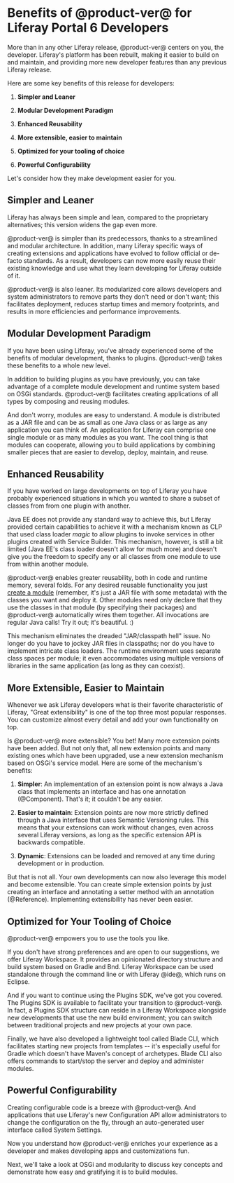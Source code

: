 # Benefits of @product-ver@ for Liferay Portal 6 Developers [](id=benefits-of-liferay-7-for-liferay-6-developers)

More than in any other Liferay release, @product-ver@ centers on you, the
developer. Liferay's platform has been rebuilt, making it easier to build on and
maintain, and providing more new developer features than any previous Liferay
release.

Here are some key benefits of this release for developers:

1. **Simpler and Leaner**

2. **Modular Development Paradigm**

3. **Enhanced Reusability**

4. **More extensible, easier to maintain**

5. **Optimized for your tooling of choice**

6. **Powerful Configurability**

Let's consider how they make development easier for you.

## Simpler and Leaner [](id=simpler-and-leaner)

Liferay has always been simple and lean, compared to the proprietary
alternatives; this version widens the gap even more.

@product-ver@ is simpler than its predecessors, thanks to a streamlined and modular
architecture. In addition, many Liferay specific ways of creating extensions and
applications have evolved to follow official or de-facto standards. As a result,
developers can now more easily reuse their existing knowledge and use what they
learn developing for Liferay outside of it.

@product-ver@ is also leaner. Its modularized core allows developers and system
administrators to remove parts they don't need or don't want; this facilitates
deployment, reduces startup times and memory footprints, and results in more
efficiencies and performance improvements.

## Modular Development Paradigm [](id=modular-development-paradigm)

If you have been using Liferay, you've already experienced some of the benefits
of modular development, thanks to plugins. @product-ver@ takes these benefits to a
whole new level.

In addition to building plugins as you have previously, you can take advantage
of a complete module development and runtime system based on OSGi standards.
@product-ver@ facilitates creating applications of all types by composing and
reusing modules.

And don't worry, modules are easy to understand. A module is distributed as a
JAR file and can be as small as one Java class or as large as any application
you can think of. An application for Liferay can comprise one single module or
as many modules as you want. The cool thing is that modules can cooperate,
allowing you to build applications by combining smaller pieces that are easier
to develop, deploy, maintain, and reuse.

## Enhanced Reusability [](id=enhanced-reusability)

If you have worked on large developments on top of Liferay you have probably
experienced situations in which you wanted to share a subset of classes from
from one plugin with another.

Java EE does not provide any standard way to achieve this, but Liferay provided
certain capabilities to achieve it with a mechanism known as CLP that used class
loader *magic* to allow plugins to invoke services in other plugins created with
Service Builder. This mechanism, however, is still a bit limited (Java EE's
class loader doesn't allow for much more) and doesn't give you the freedom to
specify any or all classes from one module to use from within another module.

@product-ver@ enables greater reusability, both in code and runtime memory, several
folds. For any desired reusable functionality you just [create a module](/develop/tutorials/-/knowledge_base/7-0/starting-module-development#creating-a-module)
(remember, it's just a JAR file with some metadata) with the classes you want
and deploy it. Other modules need only declare that they use the classes in that
module (by specifying their packages) and @product-ver@ automatically wires them
together. All invocations are regular Java calls! Try it out; it's beautiful. :)

This mechanism eliminates the dreaded "JAR/classpath hell" issue. No longer do
you have to jockey JAR files in classpaths; nor do you have to implement
intricate class loaders. The runtime environment uses separate class spaces per
module; it even accommodates using multiple versions of libraries in the same
application (as long as they can coexist).

## More Extensible, Easier to Maintain [](id=more-extensible-easier-to-maintain)

Whenever we ask Liferay developers what is their favorite characteristic of
Liferay, "Great extensibility" is one of the top three most popular responses.
You can customize almost every detail and add your own functionality on top.

Is @product-ver@ more extensible? You bet! Many more extension points have been
added. But not only that, all new extension points and many existing ones which
have been upgraded, use a new extension mechanism based on OSGi's service model.
Here are some of the mechanism's benefits:

1. **Simpler**: An implementation of an extension point is now always a
Java class that implements an interface and has one annotation (@Component).
That's it; it couldn't be any easier.

2. **Easier to maintain**: Extension points are now more strictly defined
through a Java interface that uses Semantic Versioning rules. This means that
your extensions can work without changes, even across several Liferay versions,
as long as the specific extension API is backwards compatible.

3. **Dynamic**: Extensions can be loaded and removed at any time during
development or in production.

But that is not all. Your own developments can now also leverage this model and
become extensible. You can create simple extension points by just creating an
interface and annotating a setter method with an annotation (@Reference).
Implementing extensibility has never been easier.

## Optimized for Your Tooling of Choice [](id=optimized-for-your-tooling-of-choice)

@product-ver@ empowers you to use the tools you like.

If you don't have strong preferences and are open to our suggestions, we offer
Liferay Workspace. It provides an opinionated directory structure and build
system based on Gradle and Bnd. Liferay Workspace can be used standalone through
the command line or with Liferay @ide@, which runs on Eclipse.

<!-- TODO Uncomment this when the features are ready. - Jim
If you have an investment in a specific build tool, such as Maven, developing on
Liferay will be easier than ever before. We have built Maven plugins for typical
Liferay-specific development tasks (such as using Service Builder) and provide a
collection of new archetypes.
-->

And if you want to continue using the Plugins SDK, we've got you covered. The
Plugins SDK is available to facilitate your transition to @product-ver@. In fact, a
Plugins SDK structure can reside in a Liferay Workspace alongside new
developments that use the new build environment; you can switch between
traditional projects and new projects at your own pace.

Finally, we have also developed a lightweight tool called Blade CLI, which
facilitates starting new projects from templates -- it's especially useful for
Gradle which doesn't have Maven's concept of archetypes. Blade CLI also offers
commands to start/stop the server and deploy and administer modules.

## Powerful Configurability [](id=powerful-configurability)

Creating configurable code is a breeze with @product-ver@. And applications that use
Liferay's new Configuration API allow administrators to change the configuration
on the fly, through an auto-generated user interface called System Settings.

Now you understand how @product-ver@ enriches your experience as a developer and
makes developing apps and customizations fun.

Next, we'll take a look at OSGi and modularity to discuss key concepts and
demonstrate how easy and gratifying it is to build modules. 
